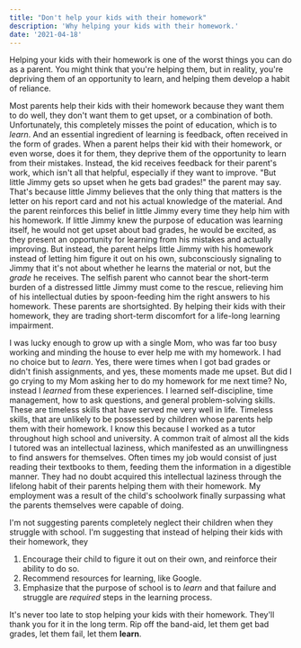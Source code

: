 ```yaml
---
title: "Don't help your kids with their homework"
description: 'Why helping your kids with their homework.'
date: '2021-04-18'
---
```

Helping your kids with their homework is one of the worst things you can do as a parent.
You might think that you're helping them, but in reality, you're depriving them of an opportunity to learn, and helping them develop a habit of reliance.

Most parents help their kids with their homework because they want them to do well, they don't want them to get upset, or a combination of both.
Unfortunately, this completely misses the point of education, which is to *learn*.
And an essential ingredient of learning is feedback, often received in the form of grades.
When a parent helps their kid with their homework, or even worse, does it for them, they deprive them of the opportunity to learn from their mistakes.
Instead, the kid receives feedback for their parent's work, which isn't all that helpful, especially if they want to improve.
"But little Jimmy gets so upset when he gets bad grades!" the parent may say.
That's because little Jimmy believes that the only thing that matters is the letter on his report card and not his actual knowledge of the material.
And the parent reinforces this belief in little Jimmy every time they help him with his homework.
If little Jimmy knew the purpose of education was learning itself, he would not get upset about bad grades, he would be excited, as they present an opportunity for learning from his mistakes and actually improving.
But instead, the parent helps little Jimmy with his homework instead of letting him figure it out on his own, subconsciously signaling to Jimmy that it's not about whether he learns the material or not, but the *grade* he receives.
The selfish parent who cannot bear the short-term burden of a distressed little Jimmy must come to the rescue, relieving him of his intellectual duties by spoon-feeding him the right answers to his homework.
These parents are shortsighted.
By helping their kids with their homework, they are trading short-term discomfort for a life-long learning impairment.


I was lucky enough to grow up with a single Mom, who was far too busy working and minding the house to ever help me with my homework.
I had no choice but to *learn*.
Yes, there were times when I got bad grades or didn't finish assignments, and yes, these moments made me upset.
But did I go crying to my Mom asking her to do my homework for me next time?
No, instead I *learned* from these experiences.
I learned self-discipline, time management, how to ask questions, and general problem-solving skills.
These are timeless skills that have served me very well in life.
Timeless skills, that are unlikely to be possessed by children whose parents help them with their homework.
I know this because I worked as a tutor throughout high school and university. 
A common trait of almost all the kids I tutored was an intellectual laziness, which manifested as an unwillingness to find answers for themselves.
Often times my job would consist of just reading their textbooks to them, feeding them the information in a digestible manner.
They had no doubt acquired this intellectual laziness through the lifelong habit of their parents helping them with their homework. 
My employment was a result of the child's schoolwork finally surpassing what the parents themselves were capable of doing.

I'm not suggesting parents completely neglect their children when they struggle with school.
I'm suggesting that instead of helping their kids with their homework, they
1. Encourage their child to figure it out on their own, and reinforce their ability to do so.
2. Recommend resources for learning, like Google.
3. Emphasize that the purpose of school is to *learn* and that failure and struggle are *required* steps in the learning process.

It's never too late to stop helping your kids with their homework.
They'll thank you for it in the long term.
Rip off the band-aid, let them get bad grades, let them fail, let them **learn**.